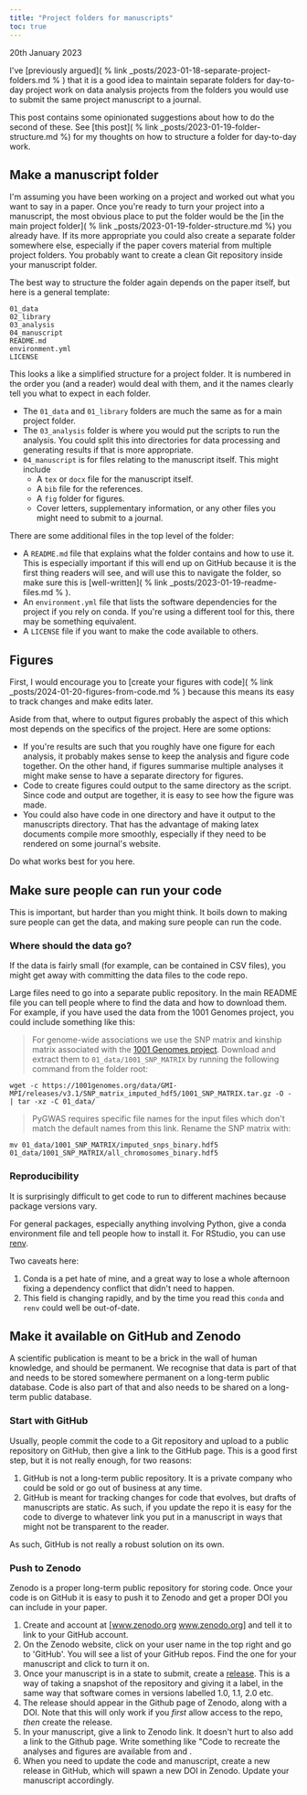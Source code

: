 ```yaml
---
title: "Project folders for manuscripts"
toc: true
---
```

20th January 2023

I've [previously argued]( % link _posts/2023-01-18-separate-project-folders.md % ) that it is a good idea to maintain separate folders for day-to-day project work on data analysis projects from the folders you would use to submit the same project manuscript to a journal.

This post contains some opinionated suggestions about how to do the second of these.
See [this post]( % link _posts/2023-01-19-folder-structure.md %) for my thoughts on how to structure a folder for day-to-day work.

## Make a manuscript folder

I'm assuming you have been working on a project and worked out what you want to say in a paper.
Once you're ready to turn your project into a manuscript, the most obvious place to put the folder would be the [in the main project folder]( % link _posts/2023-01-19-folder-structure.md %) you already have.
If its more appropriate you could also create a separate folder somewhere else, especially if the paper covers material from multiple project folders.
You probably want to create a clean Git repository inside your manuscript folder.

The best way to structure the folder again depends on the paper itself, but here is a general template:

```
01_data
02_library
03_analysis
04_manuscript
README.md
environment.yml
LICENSE
```

This looks a like a simplified structure for a project folder.
It is numbered in the order you (and a reader) would deal with them, and it the names clearly tell you what to expect in each folder.

* The `01_data` and `01_library` folders are much the same as for a main project folder.
* The `03_analysis` folder is where you would put the scripts to run the analysis. You could split this into directories for data processing and generating results if that is more appropriate.
* `04_manuscript` is for files relating to the manuscript itself. This might include
    * A `tex` or `docx` file for the manuscript itself.
    * A `bib` file for the references.
    * A `fig` folder for figures.
    * Cover letters, supplementary information, or any other files you might need to submit to a journal.

There are some additional files in the top level of the folder:

* A `README.md` file that explains what the folder contains and how to use it. This is especially important if this will end up on GitHub because it is the first thing readers will see, and will use this to navigate the folder, so make sure this is [well-written]( % link _posts/2023-01-19-readme-files.md % ).
* An `environment.yml` file that lists the software dependencies for the project if you rely on conda. If you're using a different tool for this, there may be something equivalent.
* A `LICENSE` file if you want to make the code available to others.

## Figures

First, I would encourage you to [create your figures with code]( % link _posts/2024-01-20-figures-from-code.md % ) because this means its easy to track changes and make edits later.

Aside from that, where to output figures probably the aspect of this which most depends on the specifics of the project.
Here are some options:

* If you're results are such that you roughly have one figure for each analysis, it probably makes sense to keep the analysis and figure code together. On the other hand, if figures summarise multiple analyses it might make sense to have a separate directory for figures.
* Code to create figures could output to the same directory as the script. Since code and output are together, it is easy to see how the figure was made.
* You could also have code in one directory and have it output to the manuscripts directory. That has the advantage of making latex documents compile more smoothly, especially if they need to be rendered on some journal's website.

Do what works best for you here.

## Make sure people can run your code

This is important, but harder than you might think. It boils down to making sure people can get the data, and making sure people can run the code.

### Where should the data go?

If the data is fairly small (for example, can be contained in CSV files), you might get away with committing the data files to the code repo.

Large files need to go into a separate public repository.
In the main README file you can tell people where to find the data and how to download them.
For example, if you have used the data from the 1001 Genomes project, you could include something like this:

> For genome-wide associations we use the SNP matrix and kinship matrix associated with the [1001 Genomes project](https://1001genomes.org/). Download and extract them to `01_data/1001_SNP_MATRIX` by running the following command from the folder root:

```
wget -c https://1001genomes.org/data/GMI-MPI/releases/v3.1/SNP_matrix_imputed_hdf5/1001_SNP_MATRIX.tar.gz -O - | tar -xz -C 01_data/
```

> PyGWAS requires specific file names for the input files which don't match the default names from this link. Rename the SNP matrix with:

```
mv 01_data/1001_SNP_MATRIX/imputed_snps_binary.hdf5 01_data/1001_SNP_MATRIX/all_chromosomes_binary.hdf5
```

### Reproducibility

It is surprisingly difficult to get code to run to different machines because package versions vary.

For general packages, especially anything involving Python, give a conda environment file and tell people how to install it.
For RStudio, you can use [renv](https://rstudio.github.io/renv/articles/renv.html).

Two caveats here:

1. Conda is a pet hate of mine, and a great way to lose a whole afternoon fixing a dependency conflict that didn't need to happen.
2. This field is changing rapidly, and by the time you read this `conda` and `renv` could well be out-of-date.


## Make it available on GitHub and Zenodo

A scientific publication is meant to be a brick in the wall of human knowledge, and should be permanent.
We recognise that data is part of that and needs to be stored somewhere permanent on a long-term public database.
Code is also part of that and also needs to be shared on a long-term public database.

### Start with GitHub

Usually, people commit the code to a Git repository and upload to a public repository on GitHub, then give a link to the GitHub page. This is a good first step, but it is not really enough, for two reasons:

1. GitHub is not a long-term public repository. It is a private company who could be sold or go out of business at any time.
2. GitHub is meant for tracking changes for code that evolves, but drafts of manuscripts are static. As such, if you update the repo it is easy for the code to diverge to whatever link you put in a manuscript in ways that might not be transparent to the reader.

As such, GitHub is not really a robust solution on its own.

### Push to Zenodo

Zenodo is a proper long-term public repository for storing code. Once your code is on GitHub it is easy to push it to Zenodo and get a proper DOI you can include in your paper.

1. Create and account at [www.zenodo.org www.zenodo.org] and tell it to link to your GitHub account.
2. On the Zenodo website, click on your user name in the top right and go to 'GitHub'. You will see a list of your GitHub repos. Find the one for your manuscript and click to turn it on.
3. Once your manuscript is in a state to submit, create a [release](https://docs.github.com/en/repositories/releasing-projects-on-github/about-releases). This is a way of taking a snapshot of the repository and giving it a label, in the same way that software comes in versions labelled 1.0, 1.1, 2.0 etc.
4. The release should appear in the Github page of Zenodo, along with a DOI. Note that this will only work if you *first* allow access to the repo, *then* create the release.
5. In your manuscript, give a link to Zenodo link. It doesn't hurt to also add a link to the Github page. Write something like "Code to recreate the analyses and figures are available from <link to Zenodo> and <link to GitHub>.
6. When you need to update the code and manuscript, create a new release in GitHub, which will spawn a new DOI in Zenodo. Update your manuscript accordingly.
